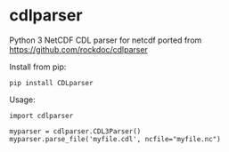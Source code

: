 # cdlparser
Python 3 NetCDF CDL parser for netcdf
ported from https://github.com/rockdoc/cdlparser

Install from pip:
```
pip install CDLparser
```

Usage:
```
import cdlparser

myparser = cdlparser.CDL3Parser()
myparser.parse_file('myfile.cdl', ncfile="myfile.nc")
```
